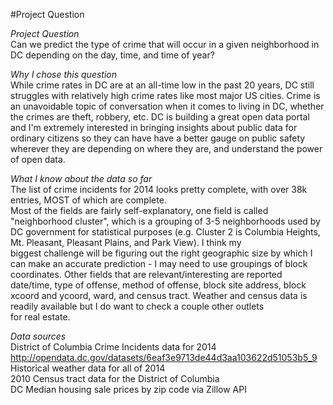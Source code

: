 #Project Question

*Project Question*   
Can we predict the type of crime that will occur in a given neighborhood in DC depending on
the day, time, and time of year? 

*Why I chose this question*  
While crime rates in DC are at an all-time low in the past 20 years, DC still struggles with
relatively high crime rates like most major US cities.  Crime is an unavoidable topic of 
conversation when it comes to living in DC, whether the crimes are theft, robbery, etc. DC is building
a great open data portal and I'm extremely interested in bringing insights about public data 
for ordinary citizens so they can have have a better gauge on public safety wherever they are
depending on where they are, and understand the power of open data.  
 

*What I know about the data so far*  
The list of crime incidents for 2014 looks pretty complete, with over 38k entries, MOST of which are complete.    
Most of the fields are fairly self-explanatory, one field is called "neighborhood cluster",
which is a grouping of 3-5 neighborhoods used by DC government for statistical purposes
(e.g. Cluster 2 is Columbia Heights, Mt. Pleasant, Pleasant Plains, and Park View). I think my  
biggest challenge will be figuring out the right geographic size by which I can make an accurate 
prediction - I may need to use groupings of block coordinates.  Other fields that are relevant/interesting 
are reported date/time, type of offense, method of offense, block site address, block xcoord and ycoord, ward, and census tract. 
Weather and census data is readily available but I do want to check a couple other outlets  
for real estate.  

*Data sources*  
District of Columbia Crime Incidents data for 2014
http://opendata.dc.gov/datasets/6eaf3e9713de44d3aa103622d51053b5_9  
Historical weather data for all of 2014  
2010 Census tract data for the District of Columbia  
DC Median housing sale prices by zip code via Zillow API 






